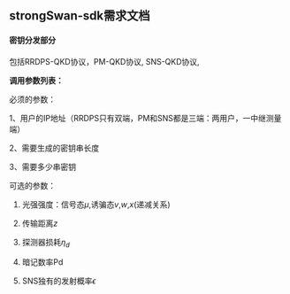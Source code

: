 ## strongSwan-sdk需求文档

#### 密钥分发部分

包括RRDPS-QKD协议，PM-QKD协议, SNS-QKD协议,

**调用参数列表：**

必须的参数：

1、用户的IP地址（RRDPS只有双端，PM和SNS都是三端：两用户，一中继测量端）

2、需要生成的密钥串长度

3、需要多少串密钥

可选的参数：

1. 光强强度：信号态$\mu$,诱骗态$v$,$w$,$x$(递减关系)

2. 传输距离$z$

3. 探测器损耗$\eta_d$

4. 暗记数率Pd

5. SNS独有的发射概率$\epsilon$
